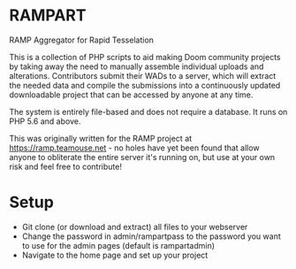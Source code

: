 # RAMPART
RAMP Aggregator for Rapid Tesselation

This is a collection of PHP scripts to aid making Doom community projects by taking away the need to manually assemble individual uploads and alterations. Contributors submit their WADs to a server, which will extract the needed data and compile the submissions into a continuously updated downloadable project that can be accessed by anyone at any time.

The system is entirely file-based and does not require a database. It runs on PHP 5.6 and above.

This was originally written for the RAMP project at https://ramp.teamouse.net - no holes have yet been found that allow anyone to obliterate the entire server it's running on, but use at your own risk and feel free to contribute!

# Setup

- Git clone (or download and extract) all files to your webserver
- Change the password in admin/rampartpass to the password you want to use for the admin pages (default is rampartadmin)
- Navigate to the home page and set up your project
